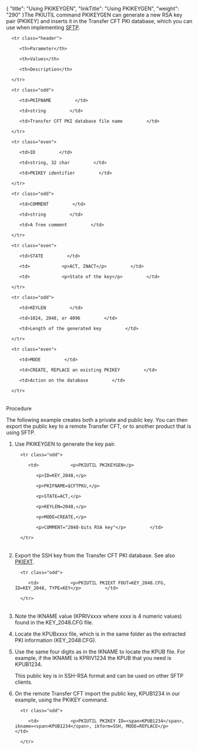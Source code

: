 {
    "title": "Using PKIKEYGEN",
    "linkTitle": "Using PKIKEYGEN",
    "weight": "290"
}The PKIUTIL command PKIKEYGEN can generate a new RSA key pair (PKIKEY) and inserts it in the Transfer CFT PKI database, which you can use when implementing [SFTP](../../../protocols_start_here/sftp_intro).

<table data-cellspacing="0">
   <thead>
      <tr class="header">
         <th>Parameter</th>
         <th>Values</th>
         <th>Description</th>
      </tr>
   </thead>
   <tbody>
      <tr class="odd">
         <td>PKIFNAME         </td>
         <td>string         </td>
         <td>Transfer CFT PKI database file name         </td>
      </tr>
      <tr class="even">
         <td>ID         </td>
         <td>string, 32 char         </td>
         <td>PKIKEY identifier         </td>
      </tr>
      <tr class="odd">
         <td>COMMENT         </td>
         <td>string         </td>
         <td>A free comment         </td>
      </tr>
      <tr class="even">
         <td>STATE         </td>
         <td>            <p>ACT, INACT</p>         </td>
         <td>            <p>State of the key</p>         </td>
      </tr>
      <tr class="odd">
         <td>KEYLEN         </td>
         <td>1024, 2048, or 4096         </td>
         <td>Length of the generated key         </td>
      </tr>
      <tr class="even">
         <td>MODE         </td>
         <td>CREATE, REPLACE an existing PKIKEY         </td>
         <td>Action on the database         </td>
      </tr>
   </tbody>
</table>

Procedure

The following example creates both a private and public key. You can then export the public key to a remote Transfer CFT, or to another product that is using SFTP.

1.  Use PKIKEYGEN to generate the key pair.  
    <table data-cellspacing="0">
       <tbody>
          <tr class="odd">
             <td>            <p>PKIUTIL PKIKEYGEN</p>
                <p>ID=KEY_2048,</p>
                <p>PKIFNAME=$CFTPKU,</p>
                <p>STATE=ACT,</p>
                <p>KEYLEN=2048,</p>
                <p>MODE=CREATE,</p>
                <p>COMMENT="2048-bits RSA key"</p>         </td>
          </tr>
       </tbody>
    </table>
2.  Export the SSH key from the Transfer CFT PKI database. See also [PKIEXT](pkiext).  
    <table data-cellspacing="0">
       <tbody>
          <tr class="odd">
             <td>            <p>PKIUTIL PKIEXT FOUT=KEY_2048.CFG, ID=KEY_2048, TYPE=KEY</p>         </td>
          </tr>
       </tbody>
    </table>
3.  Note the IKNAME value (KPRIVxxxx where xxxx is 4 numeric values) found in the KEY\_2048.CFG file.
4.  Locate the KPUBxxxx file, which is in the same folder as the extracted PKI information (KEY\_2048.CFG).
5.  Use the same four digits as in the IKNAME to locate the KPUB file. For example, if the IKNAME is KPRIV1234 the KPUB that you need is KPUB1234.  
    This public key is in SSH-RSA format and can be used on other SFTP clients.
6.  On the remote Transfer CFT import the public key, KPUB1234 in our example, using the PKIKEY command.  
    <table data-cellspacing="0">
       <tbody>
          <tr class="odd">
             <td>            <p>PKIUTIL PKIKEY ID=<span>KPUB1234</span>, ikname=<span>KPUB1234</span>, ikform=SSH, MODE=REPLACE</p>         </td>
          </tr>
       </tbody>
    </table>
